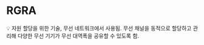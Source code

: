 # RGRA

<aside>
💡 자원 할당을 위한 기술, 무선 네트워크에서 사용됨.
무선 채널을 동적으로 할당하고 관리해 다양한 무선 기기가 무선 대역폭을 공유할 수 있도록 함.

</aside>